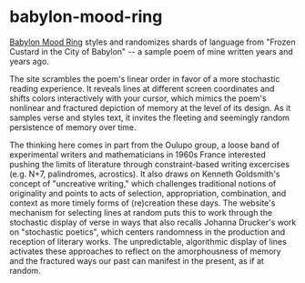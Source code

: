 # babylon-mood-ring

[Babylon Mood Ring](https://zmuhls.github.io/babylon-mood-ring/) styles and randomizes shards of language from "Frozen Custard in the City of Babylon" -- a sample poem of mine written years and years ago. 

The site scrambles the poem's linear order in favor of a more stochastic reading experience. It reveals lines at different screen coordinates and shifts colors interactively with your cursor, which mimics the poem's nonlinear and fractured depiction of memory at the level of its design. As it samples verse and styles text, it invites the fleeting and seemingly random persistence of memory over time.

The thinking here comes in part from the Oulupo group, a loose band of experimental writers and mathematicians in 1960s France interested pushing the limits of literature through constraint-based writing excercises (e.g. N+7, palindromes, acrostics). It also draws on Kenneth Goldsmith's concept of "uncreative writing," which challenges traditional notions of originality and points to acts of selection, appropriation, combination, and context as more timely forms of (re)creation these days. The website's mechanism for selecting lines at random puts this to work through the stochastic display of verse in ways that also recalls Johanna Drucker's work on "stochastic poetics", which centers randomness in the production and reception of literary works. The unpredictable, algorithmic display of lines activates these approaches to reflect on the amorphousness of memory and the fractured ways our past can manifest in the present, as if at random.
